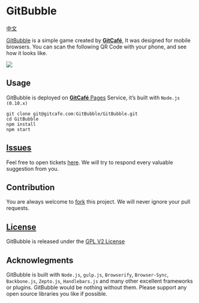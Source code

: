 # GitBubble

[中文](./readme.zh-CN.md)

[GitBubble](http://gitbubble.gitcafe.io) is a simple game created by [**GitCafé**](https://gitcafe.com), It was designed for mobile browsers. You can scan the following QR Code with your phone, and see how it looks like. 

![](https://gitcafe.com/grant/GitBubble/raw/master/app/image/qrcode.png)

## Usage

GitBubble is deployed on [**GitCafé** Pages](https://gitcafe.com/GitCafe/Help/wiki/Pages-%E7%9B%B8%E5%85%B3%E5%B8%AE%E5%8A%A9#wiki) Service, it’s built with `Node.js (0.10.x)`

```
git clone git@gitcafe.com:GitBubble/GitBubble.git
cd GitBubble
npm install
npm start
```

## [Issues](https://gitcafe.com/GitBubble/GitBubble/tickets)

Feel free to open tickets [here](https://gitcafe.com/GitBubble/GitBubble/tickets). We will try to respond every valuable suggestion from you.

## Contribution

You are always welcome to [fork](https://gitcafe.com/GitBubble/GitBubble/fork) this project. We will never ignore your pull requests. 

## [License](./LICENSE)

GitBubble is released under the [GPL V2 License](./LICENSE)

## Acknowlegments

GitBubble is built with `Node.js`, `gulp.js`, `Browserify`, `Browser-Sync`, `Backbone.js`, `Zepto.js`, `Handlebars.js` and many other excellent frameworks or plugins. GitBubble would be nothing without them. Please support any open source libraries you like if possible.

